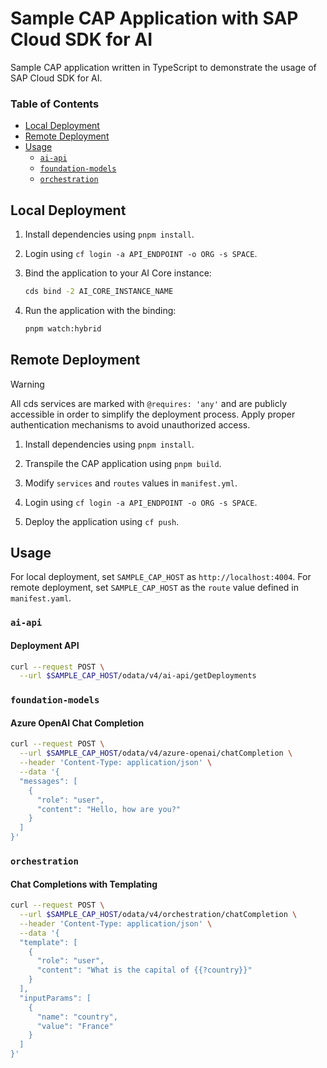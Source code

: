 # Sample CAP Application with SAP Cloud SDK for AI

Sample CAP application written in TypeScript to demonstrate the usage of SAP Cloud SDK for AI.

### Table of Contents

- [Local Deployment](#local-deployment)
- [Remote Deployment](#remote-deployment)
- [Usage](#usage)
  - [`ai-api`](#ai-api)
  - [`foundation-models`](#foundation-models)
  - [`orchestration`](#orchestration)

## Local Deployment

1. Install dependencies using `pnpm install`.

2. Login using `cf login -a API_ENDPOINT -o ORG -s SPACE`.

3. Bind the application to your AI Core instance:

   ```bash
   cds bind -2 AI_CORE_INSTANCE_NAME
   ```

4. Run the application with the binding:

   ```bash
   pnpm watch:hybrid
   ```

## Remote Deployment

> [!WARNING]  
> All cds services are marked with `@requires: 'any'` and are publicly accessible in order to simplify the deployment process. 
> Apply proper authentication mechanisms to avoid unauthorized access.

1. Install dependencies using `pnpm install`.
2. Transpile the CAP application using `pnpm build`.

3. Modify `services` and `routes` values in `manifest.yml`.

4. Login using `cf login -a API_ENDPOINT -o ORG -s SPACE`.

5. Deploy the application using `cf push`.

## Usage

For local deployment, set `SAMPLE_CAP_HOST` as `http://localhost:4004`. For remote deployment, set `SAMPLE_CAP_HOST` as the `route` value defined in `manifest.yaml`.

### `ai-api`

#### Deployment API

```bash
curl --request POST \
  --url $SAMPLE_CAP_HOST/odata/v4/ai-api/getDeployments
```

### `foundation-models`

#### Azure OpenAI Chat Completion

```bash
curl --request POST \
  --url $SAMPLE_CAP_HOST/odata/v4/azure-openai/chatCompletion \
  --header 'Content-Type: application/json' \
  --data '{
  "messages": [
    {
      "role": "user",
      "content": "Hello, how are you?"
    }
  ]
}'
```

### `orchestration`

#### Chat Completions with Templating

```bash
curl --request POST \
  --url $SAMPLE_CAP_HOST/odata/v4/orchestration/chatCompletion \
  --header 'Content-Type: application/json' \
  --data '{
  "template": [
    {
      "role": "user",
      "content": "What is the capital of {{?country}}"
    }
  ],
  "inputParams": [
    {
      "name": "country",
      "value": "France"
    }
  ]
}'
```

